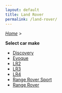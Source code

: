 ```yaml
---
layout: default
title: Land Rover
permalink: /land-rover/
---
```

[*Home*](/) >

**Select car make**

- [Discovery](/land-rover/discovery/)
- [Evoque](/land-rover/evoque/)
- [LR2](/land-rover/lr2/)
- [LR3](/land-rover/lr3/)
- [LR4](/land-rover/lr4/)
- [Range Rover Sport](/land-rover/range-rover-sport/)
- [Range Rover](/land-rover/range-rover/)

